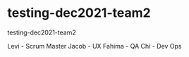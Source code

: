 # testing-dec2021-team2
testing-dec2021-team2

Levi - Scrum Master
Jacob - UX
Fahima - QA
Chi - Dev Ops

